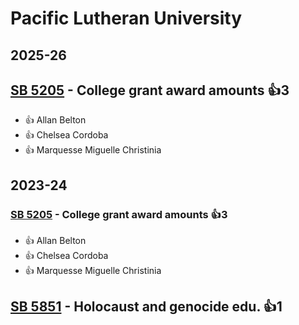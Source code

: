 # Pacific Lutheran University
## 2025-26

## [SB 5205](/bill/2025-26/sb/5205/) - College grant award amounts 👍3  
* 👍 Allan Belton
* 👍 Chelsea Cordoba
* 👍 Marquesse Miguelle Christinia

## 2023-24

### [SB 5205](/bill/2023-24/sb/5205/) - College grant award amounts 👍3  
* 👍 Allan Belton
* 👍 Chelsea Cordoba
* 👍 Marquesse Miguelle Christinia

## [SB 5851](/bill/2023-24/sb/5851/) - Holocaust and genocide edu. 👍1  
